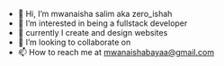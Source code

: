 - 👋 Hi, I’m mwanaisha salim aka zero_ishah
- 👀 I’m interested in being a fullstack developer
- 🌱 currently  I  create and design websites
- 💞️ I’m looking to collaborate on 
- 📫 How to reach me at mwanaishabayaa@gmail.com

<!---
zero-ishah/zero-ishah is a ✨ special ✨ repository because its `README.md` (this file) appears on your GitHub profile.
You can click the Preview link to take a look at your changes.
--->
